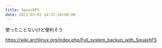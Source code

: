 ```yaml
---
title: SquashFS
date: 2021-03-02 14:57:16+09:00
---
```


使ったことないけど便利そう

<https://wiki.archlinux.org/index.php/Full_system_backup_with_SquashFS>
